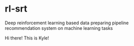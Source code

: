 # rl-srt
 Deep reinforcement learning based data preparing pipeline recommendation system on machine learning tasks
 
 
 Hi there! This is Kyle!
